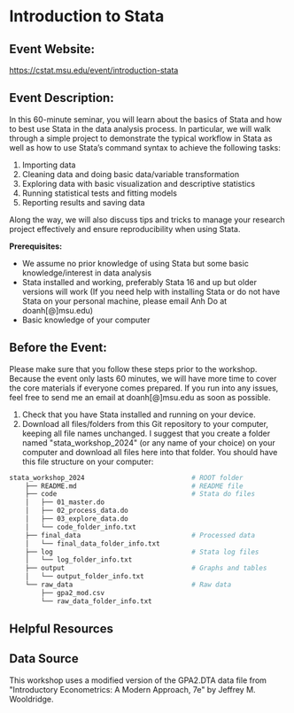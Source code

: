 # Introduction to Stata

## Event Website:
https://cstat.msu.edu/event/introduction-stata

## Event Description:
In this 60-minute seminar, you will learn about the basics of Stata and how to
best use Stata in the data analysis process. In particular, we will walk through
a simple project to demonstrate the typical workflow in Stata as well as how to
use Stata’s command syntax to achieve the following tasks:

1. Importing data
2. Cleaning data and doing basic data/variable transformation
3. Exploring data with basic visualization and descriptive statistics
4. Running statistical tests and fitting models
5. Reporting results and saving data

Along the way, we will also discuss tips and tricks to manage your research
project effectively and ensure reproducibility when using Stata.

**Prerequisites:**

* We assume no prior knowledge of using Stata but some basic knowledge/interest 
in data analysis
* Stata installed and working, preferably Stata 16 and up but older versions 
will work (If you need help with installing Stata or do not have Stata on your 
personal machine, please email Anh Do at doanh\[@\]msu.edu)
* Basic knowledge of your computer

## Before the Event:
Please make sure that you follow these steps prior to the workshop. Because the
event only lasts 60 minutes, we will have more time to cover the core materials
if everyone comes prepared. If you run into any issues, feel free to send me an
email at doanh\[@\]msu.edu as soon as possible.

1. Check that you have Stata installed and running on your device.
2. Download all files/folders from this Git repository to your computer, keeping
all file names unchanged. I suggest that you create a folder named
"stata_workshop_2024" (or any name of your choice) on your computer and download
all files here into that folder. You should have this file structure on your
computer:

```bash
stata_workshop_2024                           # ROOT folder
    ├── README.md                             # README file
    ├── code                                  # Stata do files
    │   ├── 01_master.do
    │   ├── 02_process_data.do
    │   ├── 03_explore_data.do
    │   └── code_folder_info.txt
    ├── final_data                            # Processed data
    │   └── final_data_folder_info.txt
    ├── log                                   # Stata log files
    │   └── log_folder_info.txt
    ├── output                                # Graphs and tables
    │   └── output_folder_info.txt
    └── raw_data                              # Raw data
        ├── gpa2_mod.csv
        └── raw_data_folder_info.txt
```

## Helpful Resources

## Data Source
This workshop uses a modified version of the GPA2.DTA data file from 
"Introductory Econometrics: A Modern Approach, 7e" by Jeffrey M. Wooldridge.
